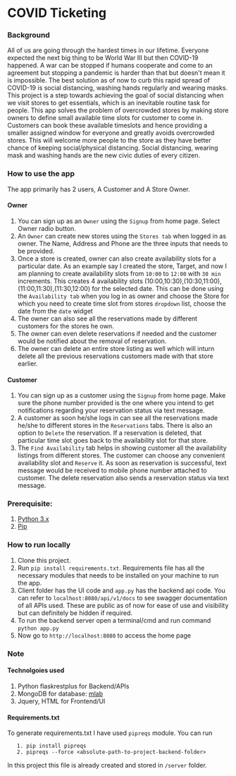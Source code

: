 # COVID Ticketing

### Background
All of us are going through the hardest times in our lifetime. Everyone expected  the next big thing to be World War III but then COVID-19 happened. A war can be stopped if humans cooperate and come to an agreement but stopping a pandemic is harder than that but doesn't mean it is impossible. The best solution as of now to curb this rapid spread of COVID-19 is social distancing, washing hands regularly and wearing masks. This project is a step towards achieving the goal of social distancing when we visit stores to get essentials, which is an inevitable routine task for people. This app solves the problem of overcrowded stores by making store owners to define small available time slots for customer to come in. Customers can book these available timeslots and hence providing a smaller assigned window for everyone and greatly avoids overcrowded stores. This will welcome more people to the store as they have better chance of keeping social/physical distancing. Social distancing, wearing mask and washing hands are the new civic duties of every citizen.

### How to use the app

The app primarily has 2 users, A Customer and A Store Owner.

#### Owner
1. You can sign up as an ```Owner``` using the ```Signup``` from home page. Select Owner radio button.
2. An ```Owner``` can create new stores using the ```Stores tab``` when logged in as owner. The Name, Address and Phone are the three inputs that needs to be provided.
3. Once a store is created, owner can also create availability slots for a particular date. As an example say I created the store, Target, and now I am planning to create availability slots from ```10:00``` to ```12:00``` with ```30 min``` increments. This creates 4 availability slots (10:00,10:30),(10:30,11:00),(11:00,11:30),(11:30,12:00) for the selected date. This can be done using the ```Availability tab``` when you log in as owner and choose the Store for which you need to create time slot from  stores ```dropdown``` list, choose the date from the ```date``` widget
4. The owner can also see all the reservations made by different customers for the stores he own.
5. The owner can even delete reservations if needed and the customer would be notified about the removal of reservation.
6. The owner can delete an entire store listing as well which will inturn delete all the previous reservations customers made with that store earlier.

#### Customer
1. You can sign up as a customer using the ```Signup``` from home page. Make sure the phone number provided is the one where you intend to get notifications regarding your reservation status via text message.
2. A customer as soon he/she logs in can see all the reservations made he/she to different stores in the ```Reservations``` tabs. There is also an option to ```Delete``` the reservation. If a reservation is deleted, that particular time slot goes back to the availability slot for that store.
3. The ```Find Availability``` tab helps in showing customer all the availability listings from different stores. The customer can choose any convenient availability slot and ```Reserve``` it. As soon as reservation is successful, text message would be received to mobile phone number attached to customer. The delete reservation also sends a reservation status via text message.


### Prerequisite: 
1. [Python 3.x](https://www.python.org/downloads/)
2. [Pip](https://pip.pypa.io/en/stable/installing/)

### How to run locally

1. Clone this project.
2. Run ```pip install requirements.txt```. Requirements file has all the necessary modules that needs to be installed on your machine to run the app.
3. Client folder has the UI code and ```app.py``` has the backend api code. You can refer to ```localhost:8080/api/v1/docs``` to see swagger documentation of all APIs used. These are public as of now for ease of use and visibility but can definitely be hidden if required.
5. To run the backend server open a terminal/cmd and run command ```python app.py```
6. Now go to ```http://localhost:8080``` to access the home page

### Note

#### Technolgoies used

1. Python flaskrestplus for Backend/APIs
2. MongoDB for database: [mlab](https://mlab.com/welcome/)
3. Jquery, HTML for Frontend/UI

#### Requirements.txt

To generate requirements.txt I have used ```pipreqs``` module. You can run
```
   1. pip install pipreqs
   2. pipreqs --force <absolute-path-to-project-backend-folder> 
```
In this project this file is already created and stored in ```/server``` folder.
